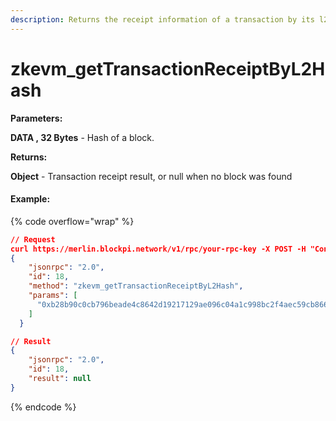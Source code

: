 ```yaml
---
description: Returns the receipt information of a transaction by its l2 hash
---
```


# zkevm\_getTransactionReceiptByL2Hash

**Parameters:**

**DATA , 32 Bytes** - Hash of a block.

**Returns:**

**Object** - Transaction receipt result, or null when no block was found

#### Example:

{% code overflow="wrap" %}
```json
// Request
curl https://merlin.blockpi.network/v1/rpc/your-rpc-key -X POST -H "Content-Type: application/json" --data 
{
    "jsonrpc": "2.0",
    "id": 18,
    "method": "zkevm_getTransactionReceiptByL2Hash",
    "params": [
      "0xb28b90c0cb796beade4c8642d19217129ae096c04a1c998bc2f4aec59cb866a7"
    ]
  }

// Result
{
    "jsonrpc": "2.0",
    "id": 18,
    "result": null
}
```
{% endcode %}
